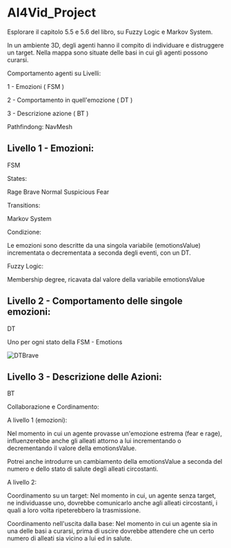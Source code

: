 # AI4Vid_Project

Esplorare il capitolo 5.5 e 5.6 del libro, su Fuzzy Logic e Markov System.


In un ambiente 3D, degli agenti hanno il compito di individuare e distruggere un target. 
Nella mappa sono situate delle basi in cui gli agenti possono curarsi.


Comportamento agenti su Livelli:

1 - Emozioni ( FSM )

2 - Comportamento in quell'emozione ( DT )

3 - Descrizione azione ( BT )

	
Pathfindong: NavMesh


## Livello 1 - Emozioni:

FSM

States:

  Rage
  Brave
  Normal
  Suspicious
  Fear
  
Transitions:

  Markov System
  
  Condizione:

  Le emozioni sono descritte da una singola variabile (emotionsValue) incrementata o decrementata a seconda degli eventi, con un DT.

  Fuzzy Logic:

  Membership degree, ricavata dal valore della variabile emotionsValue


## Livello 2 - Comportamento delle singole emozioni:

DT

Uno per ogni stato della FSM - Emotions

![DTBrave](https://user-images.githubusercontent.com/71270277/147860153-ec6322ac-6f4b-4bb3-b2cb-e3e71447bec1.png)


## Livello 3 - Descrizione delle Azioni:

BT


Collaborazione e Cordinamento:


A livello 1 (emozioni):

Nel momento in cui un agente provasse un'emozione estrema (fear e rage), 
influenzerebbe anche gli alleati attorno a lui incrementando o decrementando il valore della emotionsValue.

Potrei anche introdurre un cambiamento della emotionsValue a seconda del numero e dello stato di salute degli alleati circostanti.



A livello 2:


Coordinamento su un target: 
  Nel momento in cui, un agente senza target, ne individuasse uno, dovrebbe comunicarlo anche agli alleati circostanti, i quali a loro volta ripeterebbero la trasmissione.

Coordinamento nell'uscita dalla base: 
  Nel momento in cui un agente sia in una delle basi a curarsi, prima di uscire dovrebbe attendere che un certo numero di alleati sia vicino a lui ed in salute.
